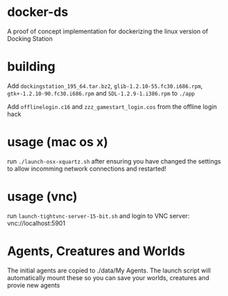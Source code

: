 # docker-ds

A proof of concept implementation for dockerizing the linux version of Docking Station

# building

Add `dockingstation_195_64.tar.bz2`, `glib-1.2.10-55.fc30.i686.rpm`, `gtk+-1.2.10-90.fc30.i686.rpm` and `SDL-1.2.9-1.i386.rpm` to `./app`

Add `offlinelogin.c16` and `zzz_gamestart_login.cos` from the offline login hack

# usage (mac os x)

run `./launch-osx-xquartz.sh` after ensuring you have changed the settings to allow incomming network connections and restarted!

# usage (vnc)

run `launch-tightvnc-server-15-bit.sh` and login to VNC server: vnc://localhost:5901

# Agents, Creatures and Worlds

The initial agents are copied to ./data/My Agents. The launch script will automatically mount these so you can save your worlds, creatures and provie new agents
